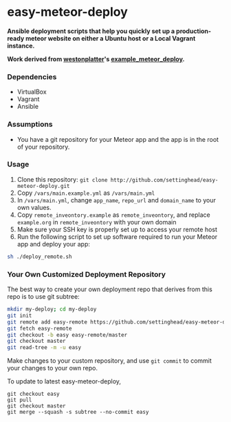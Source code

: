 easy-meteor-deploy
=====================

__Ansible deployment scripts that help you quickly set up a production-ready meteor website on either a Ubuntu host or a Local Vagrant instance.__

__Work derived from [westonplatter](https://github.com/westonplatter/example_meteor_deploy)'s [example_meteor_deploy](https://github.com/westonplatter/example_meteor_deploy).__

### Dependencies
* VirtualBox
* Vagrant
* Ansible

### Assumptions
- You have a git repository for your Meteor app and the app is in the root of your repository.

### Usage

1. Clone this repository: ```git clone http://github.com/settinghead/easy-meteor-deploy.git```
3. Copy ```/vars/main.example.yml``` as ```/vars/main.yml```
4. In ```/vars/main.yml```, change ```app_name```, ```repo_url``` and ```domain_name``` to your own values.
5. Copy ```remote_inveontory.example``` as ```remote_inveontory```, and replace ```example.org``` in ```remote_inveontory``` with your own domain
6. Make sure your SSH key is properly set up to access your remote host
7. Run the following script to set up software required to run your Meteor app and deploy your app:
``` bash
sh ./deploy_remote.sh
```

### Your Own Customized Deployment Repository

The best way to create your own deployment repo that derives from this repo is to use git subtree:

```bash
mkdir my-deploy; cd my-deploy
git init
git remote add easy-remote https://github.com/settinghead/easy-meteor-deploy.git
git fetch easy-remote
git checkout -b easy easy-remote/master
git checkout master
git read-tree -m -u easy
```

Make changes to your custom repository, and use ```git commit``` to commit your changes to your own repo.

To update to latest easy-meteor-deploy,

```
git checkout easy
git pull
git checkout master
git merge --squash -s subtree --no-commit easy
```
